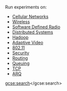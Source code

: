 Run experiments on:

* [Cellular Networks](http://witestlab.poly.edu/blog/tag/cellular-networks/)
* [Wireless](http://witestlab.poly.edu/blog/tag/wireless/)
* [Software Defined Radio](http://witestlab.poly.edu/blog/tag/software-defined-radio/)
* [Distributed Systems](http://witestlab.poly.edu/blog/tag/distributed-systems/)
* [Hadoop](http://witestlab.poly.edu/blog/tag/hadoop/)
* [Adaptive Video](http://witestlab.poly.edu/blog/tag/adaptive-video/)
* [802.11](http://witestlab.poly.edu/blog/tag/802-11/)
* [Security](http://witestlab.poly.edu/blog/tag/security/)
* [Routing](http://witestlab.poly.edu/blog/tag/routing/)
* [Queuing](http://witestlab.poly.edu/blog/tag/queuing/)
* [TCP](http://witestlab.poly.edu/blog/tag/tcp/)
* [ARQ](http://witestlab.poly.edu/blog/tag/arq/)

<style>                                                                         
table.gsc-search-box  tbody > tr > td, search-box  tbody > tr > th {    
    background-color:transparent !important;                                  
    border-top: 0px;                                                          
}
table.gsc-search-box {
   width: 90%; 
   margin-left: 5%; 
   margin-right: 5%;
}          
input.gsc-search-button {
    width: 15%;
}  
.gsc-control-cse {
    font-family: Arial, sans-serif;
    border-color: transparent;
    background-color: transparent;
}                                                                 
</style>                                                                                                                                             
<script>                                                                        
(function() {                                                                 
    var cx = '014919356936426763654:kzyxbsuoazg';                               
    var gcse = document.createElement('script');                                
    gcse.type = 'text/javascript';                                              
    gcse.async = true;                                                          
    gcse.src = 'https://cse.google.com/cse.js?cx=' + cx;                        
    var s = document.getElementsByTagName('script')[0];                         
    s.parentNode.insertBefore(gcse, s);                                         
})();                                                                         
window.onload = function(){                                               
    document.getElementById('gsc-i-id1').placeholder = 'Find an experiment';  
};                                                                           
</script>                                                                       
<gcse:search></gcse:search>